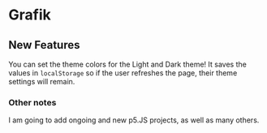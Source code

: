 # Grafik

## New Features

You can set the theme colors for the Light and Dark theme! It saves the values in `localStorage` so if the user refreshes the page, their theme settings will remain.

### Other notes

I am going to add ongoing and new p5.JS projects, as well as many others. 